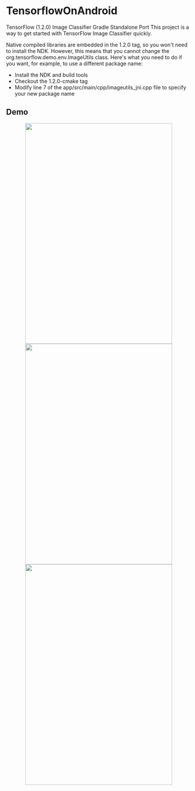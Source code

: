 # TensorflowOnAndroid
TensorFlow (1.2.0) Image Classifier Gradle Standalone Port
This project is a way to get started with TensorFlow Image Classifier quickly.

Native compiled libraries are embedded in the 1.2.0 tag, so you won't need to install the NDK.
However, this means that you cannot change the org.tensorflow.demo.env.ImageUtils class.
Here's what you need to do if you want, for example, to use a different package name:

* Install the NDK and build tools
* Checkout the 1.2.0-cmake tag
* Modify line 7 of the app/src/main/cpp/imageutils_jni.cpp file to specify your new package name
## Demo

<p align="center">
<img src="https://user-images.githubusercontent.com/15515106/28111840-88108546-6714-11e7-8137-f41833b3944c.png" height="600" width="400">
<img src="https://user-images.githubusercontent.com/15515106/28111845-88528b26-6714-11e7-82c8-1387d9d61aa3.png" height="600" width="400">
<img src="https://user-images.githubusercontent.com/15515106/28111844-8851c63c-6714-11e7-8dfa-ff7210d7bd71.png" height="600" width="400">
</p>
